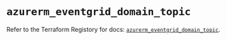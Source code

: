 # `azurerm_eventgrid_domain_topic`

Refer to the Terraform Registory for docs: [`azurerm_eventgrid_domain_topic`](https://registry.terraform.io/providers/hashicorp/azurerm/3.84.0/docs/resources/eventgrid_domain_topic).
